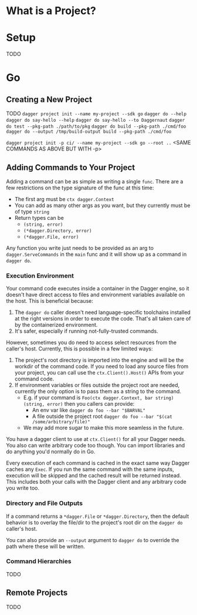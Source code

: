 # What is a Project?

# Setup
TODO <DOWNLOAD LATEST CLI>

# Go
## Creating a New Project

TODO
`dagger project init --name my-project --sdk go`
`dagger do --help`
`dagger do say-hello --help`
`dagger do say-hello --to Daggernaut`
`dagger do test --pkg-path ./path/to/pkg`
`dagger do build --pkg-path ./cmd/foo`
`dagger do --output /tmp/build-output build --pkg-path ./cmd/foo`

`dagger project init -p ci/ --name my-project --sdk go --root ..`
<SAME COMMANDS AS ABOVE BUT WITH -p>

## Adding Commands to Your Project
Adding a command can be as simple as writing a single `func`. There are a few restrictions on the type signature of the func at this time:
* The first arg must be `ctx dagger.Context`
* You can add as many other args as you want, but they currently must be of type `string`
* Return types can be
  * `(string, error)`
  * `(*dagger.Directory, error)`
  * `(*dagger.File, error)`

Any function you write just needs to be provided as an arg to `dagger.ServeCommands` in the `main` func and it will show up as a command in `dagger do`.

### Execution Environment
Your command code executes inside a container in the Dagger engine, so it doesn't have direct access to files and environment variables available on the host. This is beneficial because:
1. The `dagger do` caller doesn't need language-specific toolchains installed at the right versions in order to execute the code. That's all taken care of by the containerized environment.
1. It's safer, especially if running not-fully-trusted commands.

However, sometimes you do need to access select resources from the caller's host. Currently, this is possible in a few limited ways:
1. The project's root directory is imported into the engine and will be the workdir of the command code. If you need to load any source files from your project, you can call use the `ctx.Client().Host()` APIs from your command code.
2. If environment variables or files outside the project root are needed, currently the only option is to pass them as a string to the command.
   * E.g. if your command is `Foo(ctx dagger.Context, bar string) (string, error)` then you callers can provide:
     * An env var like `dagger do foo --bar "$BARVAL"`
     * A file outside the project root `dagger do foo --bar "$(cat /some/arbitrary/file)"`
   * We may add more sugar to make this more seamless in the future.

You have a dagger client to use at `ctx.Client()` for all your Dagger needs. You also can write arbitrary code too though. You can import libraries and do anything you'd normally do in Go.

Every execution of each command is cached in the exact same way Dagger caches any `Exec`. If you run the same command with the same inputs, execution will be skipped and the cached result will be returned instead. This includes both your calls with the Dagger client and any arbitrary code you write too.

### Directory and File Outputs
If a command returns a `*dagger.File` or `*dagger.Directory`, then the default behavior is to overlay the file/dir to the project's root dir on the `dagger do` caller's host.

You can also provide an `--output` argument to `dagger do` to override the path where these will be written.

### Command Hierarchies
TODO

## Remote Projects
TODO
